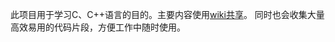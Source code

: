此项目用于学习C、C++语言的目的。主要内容使用[wiki共享](https://github.com/anql/cppnotes/wiki)。
同时也会收集大量高效易用的代码片段，方便工作中随时使用。
